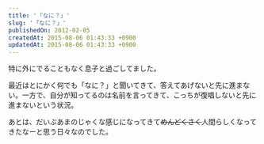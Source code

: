 ```yaml
---
title: '「なに？」'
slug: '「なに？」'
publishedOn: 2012-02-05
createdAt: 2015-08-06 01:43:33 +0900
updatedAt: 2015-08-06 01:43:33 +0900
---
```

特に外にでることもなく息子と過ごしてました。

最近はとにかく何でも「なに？」と聞いてきて、答えてあげないと先に進まない。一方で、自分が知ってるのは名前を言ってきて、こっちが復唱しないと先に進まないという状況。

あとは、だいぶあまのじゃくな感じになってきて<del>めんどくさく</del>人間らしくなってきたなーと思う日々なのでした。
